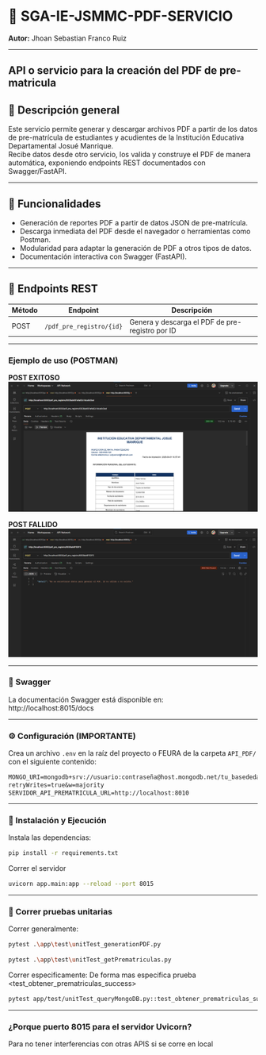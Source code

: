 # 📄 SGA-IE-JSMMC-PDF-SERVICIO

**Autor:** Jhoan Sebastian Franco Ruiz

---
API o servicio para la creación del PDF de pre-matricula 
---

## 📝 Descripción general

Este servicio permite generar y descargar archivos PDF a partir de los datos de pre-matrícula de estudiantes y acudientes de la Institución Educativa Departamental Josué Manrique.  
Recibe datos desde otro servicio, los valida y construye el PDF de manera automática, exponiendo endpoints REST documentados con Swagger/FastAPI.

---

## 🎯 Funcionalidades

- Generación de reportes PDF a partir de datos JSON de pre-matrícula.
- Descarga inmediata del PDF desde el navegador o herramientas como Postman.
- Modularidad para adaptar la generación de PDF a otros tipos de datos.
- Documentación interactiva con Swagger (FastAPI).

---

## 🔧 Endpoints REST

| Método | Endpoint                          | Descripción                                         |
|--------|-----------------------------------|-----------------------------------------------------|
| POST   | `/pdf_pre_registro/{id}`          | Genera y descarga el PDF de pre-registro por ID     |

---

### Ejemplo de uso (POSTMAN)

**POST EXITOSO**
![imagen](/API_PDF/imagenes/POSTMAN-POST1.png)

**POST FALLIDO**
![imagen](/API_PDF/imagenes/POSTMAN-POST2-CASOFALLIDO.png)

---

### 📑 Swagger

La documentación Swagger está disponible en:  
http://localhost:8015/docs

---

### ⚙️ Configuración (IMPORTANTE)

Crea un archivo `.env` en la raíz del proyecto o FEURA  de la carpeta `API_PDF/` con el siguiente contenido:

```
MONGO_URI=mongodb+srv://usuario:contraseña@host.mongodb.net/tu_basededatos?retryWrites=true&w=majority
SERVIDOR_API_PREMATRICULA_URL=http://localhost:8010
```

---

### 🚀 Instalación y Ejecución

Instala las dependencias:
```bash
pip install -r requirements.txt
```

Correr el servidor 

```bash
uvicorn app.main:app --reload --port 8015
```

--- 

### 🚀 Correr pruebas unitarias 

Correr generalmente: 

```bash
pytest .\app\test\unitTest_generationPDF.py
```

```bash
pytest .\app\test\unitTest_getPrematriculas.py
```

Correr especificamente: 
De forma mas especifica prueba <test_obtener_prematriculas_success>
```bash
pytest app/test/unitTest_queryMongoDB.py::test_obtener_prematriculas_success
```

---
### ¿Porque puerto 8015 para el servidor Uvicorn?
Para no tener interferencias con otras APIS si se corre en local